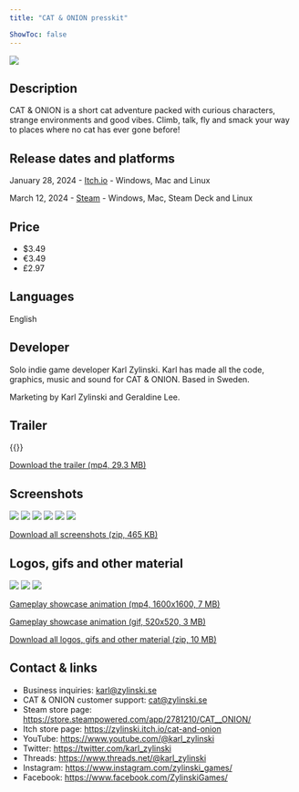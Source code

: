```yaml
---
title: "CAT & ONION presskit"

ShowToc: false
---
```


<img src="/cat-and-onion-presskit/logos/animated_logo.gif">

## Description

CAT &amp; ONION is a short cat adventure packed with curious characters, strange environments and good vibes. Climb, talk, fly and smack your way to places where no cat has ever gone before! 

## Release dates and platforms

<p>January 28, 2024 - <a href="https://zylinski.itch.io/cat-and-onion">Itch.io</a> - Windows, Mac and Linux</p>

<p>March 12, 2024 - <a href="https://store.steampowered.com/app/2781210/CAT__ONION/">Steam</a> - Windows, Mac, Steam Deck and Linux</p>


## Price

- $3.49
- €3.49
- £2.97

## Languages

English

## Developer

Solo indie game developer Karl Zylinski. Karl has made all the code, graphics, music and sound for CAT &amp; ONION. Based in Sweden.

Marketing by Karl Zylinski and Geraldine Lee.

## Trailer

{{<youtube xVmVRtJUSOY>}}

[Download the trailer (mp4, 29.3 MB)](https://drive.google.com/file/d/11XVcoJ99oMJD-F2dz3MF9FuYCFmqq5OJ/view?usp=sharing)

## Screenshots

<a href="/cat-and-onion-presskit/screenshots/sc0.png"><img src="/cat-and-onion-presskit/screenshots/sc0.png" class="screenshot"></a>
<a href="/cat-and-onion-presskit/screenshots/sc1.png"><img src="/cat-and-onion-presskit/screenshots/sc1.png" class="screenshot"></a>
<a href="/cat-and-onion-presskit/screenshots/sc2.png"><img src="/cat-and-onion-presskit/screenshots/sc2.png" class="screenshot"></a>
<a href="/cat-and-onion-presskit/screenshots/sc3.png"><img src="/cat-and-onion-presskit/screenshots/sc3.png" class="screenshot"></a>
<a href="/cat-and-onion-presskit/screenshots/sc4.png"><img src="/cat-and-onion-presskit/screenshots/sc4.png" class="screenshot"></a>
<a href="/cat-and-onion-presskit/screenshots/sc5.png"><img src="/cat-and-onion-presskit/screenshots/sc5.png" class="screenshot"></a>

[Download all screenshots (zip, 465 KB)](/cat-and-onion-presskit/screenshots/cat-and-onion-screenshots.zip)

## Logos, gifs and other material

<a href="/cat-and-onion-presskit/logos/animated_logo.gif"><img src="/cat-and-onion-presskit/logos/animated_logo.gif"></a>
<a href="/cat-and-onion-presskit/logos/logo_with_background.png"><img src="/cat-and-onion-presskit/logos/logo_with_background.png" class="screenshot"></a>
<a href="/cat-and-onion-presskit/logos/logo_with_outline.png"><img src="/cat-and-onion-presskit/logos/logo_with_outline.png" class="screenshot"></a>

<a href="/cat-and-onion-presskit/logos/square_animation.mp4">Gameplay showcase animation (mp4, 1600x1600, 7 MB)</a>

<a href="/cat-and-onion-presskit/logos/square_animation.gif">Gameplay showcase animation (gif, 520x520, 3 MB)</a>

<a href="/cat-and-onion-presskit/logos/cat-and-onion-logos-and-gifs.zip">Download all logos, gifs and other material (zip, 10 MB)</a>

## Contact &amp; links

- Business inquiries: karl@zylinski.se
- CAT &amp; ONION customer support: cat@zylinski.se
- Steam store page: https://store.steampowered.com/app/2781210/CAT__ONION/
- Itch store page: https://zylinski.itch.io/cat-and-onion
- YouTube: https://www.youtube.com/@karl_zylinski
- Twitter: https://twitter.com/karl_zylinski
- Threads: https://www.threads.net/@karl_zylinski
- Instagram: https://www.instagram.com/zylinski_games/
- Facebook: https://www.facebook.com/ZylinskiGames/